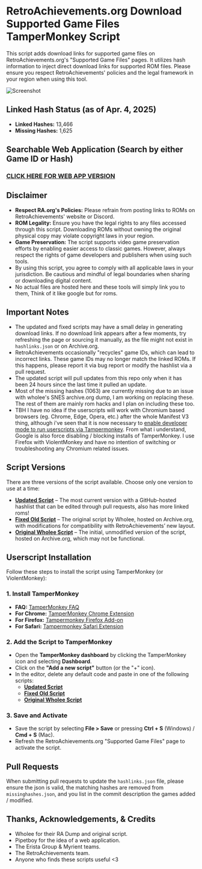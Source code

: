 # RetroAchievements.org Download Supported Game Files TamperMonkey Script

This script adds download links for supported game files on RetroAchievements.org's "Supported Game Files" pages. It utilizes hash information to inject direct download links for supported ROM files. Please ensure you respect RetroAchievements' policies and the legal framework in your region when using this tool.

![Screenshot](https://i.imgur.com/O9ad6mm.png)

## Linked Hash Status (as of Apr. 4, 2025)
- **Linked Hashes:** 13,466
- **Missing Hashes:** 1,625

## Searchable Web Application (Search by either Game ID or Hash)
### [CLICK HERE FOR WEB APP VERSION](https://mentalblank.github.io/RARomOnHashes)

## Disclaimer

- **Respect RA.org's Policies:** Please refrain from posting links to ROMs on RetroAchievements' website or Discord.
- **ROM Legality:** Ensure you have the legal rights to any files accessed through this script. Downloading ROMs without owning the original physical copy may violate copyright laws in your region.
- **Game Preservation:** The script supports video game preservation efforts by enabling easier access to classic games. However, always respect the rights of game developers and publishers when using such tools.
- By using this script, you agree to comply with all applicable laws in your jurisdiction. Be cautious and mindful of legal boundaries when sharing or downloading digital content.
- No actual files are hosted here and these tools will simply link you to them, Think of it like google but for roms.

## Important Notes

- The updated and fixed scripts may have a small delay in generating download links. If no download link appears after a few moments, try refreshing the page or sourcing it manually, as the file might not exist in `hashlinks.json` or on Archive.org.
- RetroAchievements occasionally "recycles" game IDs, which can lead to incorrect links. These game IDs may no longer match the linked ROMs. If this happens, please report it via bug report or modify the hashlist via a pull request.
- The updated script will pull updates from this repo only when it has been 24 hours since the last time it pulled an update.
- Most of the missing hashes (1063) are currently missing due to an issue with wholee's SNES archive.org dump, I am working on replacing these. The rest of them are mainly rom hacks and I plan on including these too.
- TBH I have no idea if the userscripts will work with Chromium based browsers (eg. Chrome, Edge, Opera, etc.) after the whole Manifest V3 thing, although i've seen that it is now necessary to [enable developer mode to run userscripts via Tampermonkey](https://www.tampermonkey.net/faq#Q209). From what i understand, Google is also force disabling / blocking installs of TamperMonkey. I use Firefox with ViolentMonkey and have no intention of switching or troubleshooting any Chromium related issues.

## Script Versions

There are three versions of the script available. Choose only one version to use at a time:

- **[Updated Script](https://github.com/MentalBlank/RARomOnHashesUserScript/raw/refs/heads/main/TamperMonkeyRetroachievements.js)** – The most current version with a GitHub-hosted hashlist that can be edited through pull requests, also has more linked roms!
- **[Fixed Old Script](https://github.com/MentalBlank/RARomOnHashesUserScript/raw/refs/heads/main/OriginalTamperMonkeyRetroachievementsFixed.js)** – The original script by Wholee, hosted on Archive.org, with modifications for compatibility with RetroAchievements’ new layout.
- **[Original Wholee Script](https://archive.org/details/retroachievements_collection_v5)** – The initial, unmodified version of the script, hosted on Archive.org, which may not be functional.

## Userscript Installation

Follow these steps to install the script using TamperMonkey (or ViolentMonkey):

### 1. Install TamperMonkey

- **FAQ:** [TamperMonkey FAQ](https://www.tampermonkey.net/faq.php#Q102)
- **For Chrome:** [TamperMonkey Chrome Extension](https://tampermonkey.net/?ext=dhdg&browser=chrome)
- **For Firefox:** [Tampermonkey Firefox Add-on](https://tampermonkey.net/?ext=dhdg&browser=firefox)
- **For Safari:** [Tampermonkey Safari Extension](https://tampermonkey.net/?ext=dhdg&browser=safari)

### 2. Add the Script to TamperMonkey

- Open the **TamperMonkey dashboard** by clicking the TamperMonkey icon and selecting **Dashboard**.
- Click on the **"Add a new script"** button (or the "+" icon).
- In the editor, delete any default code and paste in one of the following scripts:
  - **[Updated Script](https://github.com/MentalBlank/RARomOnHashesUserScript/raw/refs/heads/main/TamperMonkeyRetroachievements.js)**
  - **[Fixed Old Script](https://github.com/MentalBlank/RARomOnHashesUserScript/raw/refs/heads/main/OriginalTamperMonkeyRetroachievementsFixed.js)**
  - **[Original Wholee Script](https://archive.org/details/retroachievements_collection_v5)**

### 3. Save and Activate

- Save the script by selecting **File > Save** or pressing **Ctrl + S** (Windows) / **Cmd + S** (Mac).
- Refresh the RetroAchievements.org "Supported Game Files" page to activate the script.

## Pull Requests

When submitting pull requests to update the `hashlinks.json` file, please ensure the json is valid, the matching hashes are removed from `missinghashes.json`, and you list in the commit description the games added / modified.

## Thanks, Acknowledgements, & Credits

- Wholee for their RA Dump and original script.
- Pipetboy for the idea of a web application.
- The Erista Group & Myrient teams.
- The RetroAchievements team.
- Anyone who finds these scripts useful <3